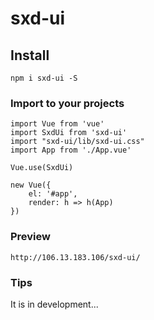 # sxd-ui

## Install
```
npm i sxd-ui -S
```

### Import to your projects
```
import Vue from 'vue'
import SxdUi from 'sxd-ui'
import "sxd-ui/lib/sxd-ui.css"
import App from './App.vue'

Vue.use(SxdUi)

new Vue({
    el: '#app',
    render: h => h(App)
})
```

### Preview
```
http://106.13.183.106/sxd-ui/
```

### Tips
It is in development...
